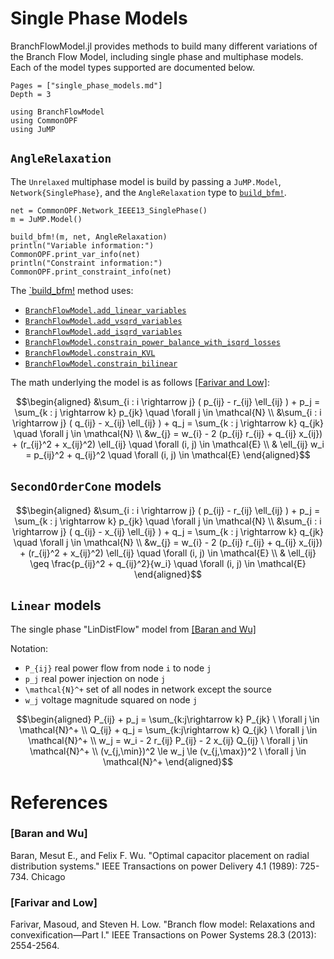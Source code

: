 # Single Phase Models
BranchFlowModel.jl provides methods to build many different variations of the Branch Flow Model,
including single phase and multiphase models. Each of the model types supported are documented below.
```@contents
Pages = ["single_phase_models.md"]
Depth = 3
```
```@setup imports
using BranchFlowModel
using CommonOPF
using JuMP
```


## `AngleRelaxation`
The `Unrelaxed` multiphase model is build by passing a `JuMP.Model`, `Network{SinglePhase}`, and the
`AngleRelaxation` type to [`build_bfm!`](@ref).

```@example imports
net = CommonOPF.Network_IEEE13_SinglePhase()
m = JuMP.Model()

build_bfm!(m, net, AngleRelaxation)
println("Variable information:")
CommonOPF.print_var_info(net)
println("Constraint information:")
CommonOPF.print_constraint_info(net)
```

The [`build_bfm!](@ref) method uses:
- [`BranchFlowModel.add_linear_variables`](@ref)
- [`BranchFlowModel.add_vsqrd_variables`](@ref)
- [`BranchFlowModel.add_isqrd_variables`](@ref)
- [`BranchFlowModel.constrain_power_balance_with_isqrd_losses`](@ref)
- [`BranchFlowModel.constrain_KVL`](@ref)
- [`BranchFlowModel.constrain_bilinear`](@ref)

The math underlying the model is as follows [[Farivar and Low]](@ref):

```math
\begin{aligned}
    &\sum_{i : i \rightarrow j} ( p_{ij} - r_{ij} \ell_{ij} ) + p_j 
    = \sum_{k : j \rightarrow k} p_{jk} 
    \quad \forall j \in \mathcal{N}
    \\
    &\sum_{i : i \rightarrow j} ( q_{ij} - x_{ij} \ell_{ij} ) + q_j 
    = \sum_{k : j \rightarrow k} q_{jk} 
    \quad \forall j \in \mathcal{N}
    \\
    &w_{j} = w_{i} - 2 (p_{ij} r_{ij} + q_{ij} x_{ij}) + (r_{ij}^2 + x_{ij}^2) \ell_{ij} 
    \quad \forall (i, j) \in \mathcal{E}
    \\
    & \ell_{ij} w_i = p_{ij}^2 + q_{ij}^2 \quad \forall (i, j) \in \mathcal{E}
\end{aligned}
```


## `SecondOrderCone` models
```math
\begin{aligned}
    &\sum_{i : i \rightarrow j} ( p_{ij} - r_{ij} \ell_{ij} ) + p_j 
    = \sum_{k : j \rightarrow k} p_{jk} 
    \quad \forall j \in \mathcal{N}
    \\
    &\sum_{i : i \rightarrow j} ( q_{ij} - x_{ij} \ell_{ij} ) + q_j 
    = \sum_{k : j \rightarrow k} q_{jk} 
    \quad \forall j \in \mathcal{N}
    \\
    &w_{j} = w_{i} - 2 (p_{ij} r_{ij} + q_{ij} x_{ij}) + (r_{ij}^2 + x_{ij}^2) \ell_{ij} 
    \quad \forall (i, j) \in \mathcal{E}
    \\
    & \ell_{ij} \geq \frac{p_{ij}^2 + q_{ij}^2}{w_i} \quad \forall (i, j) \in \mathcal{E}
\end{aligned}
```


## `Linear` models
The single phase "LinDistFlow" model from [[Baran and Wu]](@ref)

Notation:
- ``P_{ij}`` real power flow from node ``i`` to node ``j``
- ``p_j`` real power injection on node ``j``
- ``\mathcal{N}^+`` set of all nodes in network except the source
- ``w_j`` voltage magnitude squared on node ``j``

```math
\begin{aligned}
P_{ij} + p_j = \sum_{k:j\rightarrow k} P_{jk} \ \forall j \in \mathcal{N}^+ \\
Q_{ij} + q_j = \sum_{k:j\rightarrow k} Q_{jk} \ \forall j \in \mathcal{N}^+ \\
w_j = w_i - 2 r_{ij} P_{ij} - 2 x_{ij} Q_{ij} \ \forall j \in \mathcal{N}^+ \\
(v_{j,\min})^2 \le w_j \le (v_{j,\max})^2 \ \forall j \in \mathcal{N}^+ 
\end{aligned}
```

# References

### [Baran and Wu]
Baran, Mesut E., and Felix F. Wu. "Optimal capacitor placement on radial distribution systems." IEEE Transactions on power Delivery 4.1 (1989): 725-734.
Chicago	

### [Farivar and Low]
Farivar, Masoud, and Steven H. Low. "Branch flow model: Relaxations and convexification—Part I." IEEE Transactions on Power Systems 28.3 (2013): 2554-2564.
